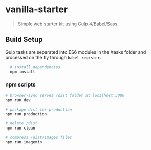 # vanilla-starter

> Simple web starter kit using Gulp 4/Babel/Sass.

## Build Setup

Gulp tasks are separated into ES6 modules in the /tasks folder and processed on the fly through `babel-register`.

```bash
  # install dependencies
  npm install
```

### npm scripts

```bash
# browser-sync serves /dist folder at localhost:3000
npm run dev

# package dist for production
npm run production

# delete /dist
npm run clean

# compress /dist/images files
npm run imagemin
```
